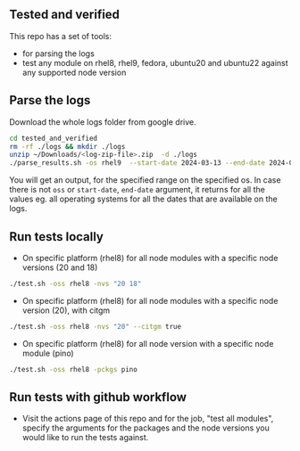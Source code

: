 ## Tested and verified

This repo has a set of tools:

- for parsing the logs
- test any module on rhel8, rhel9, fedora, ubuntu20 and ubuntu22 against any supported node version

## Parse the logs

Download the whole logs folder from google drive.

```bash
cd tested_and_verified 
rm -rf ./logs && mkdir ./logs
unzip ~/Downloads/<log-zip-file>.zip  -d ./logs
./parse_results.sh -os rhel9  --start-date 2024-03-13 --end-date 2024-05-01 2>/dev/null 

```
You will get an output, for the specified range on the specified os. In case there is not `oss` or `start-date`, `end-date` argument, it returns for all the values eg. all operating systems for all the dates that are available on the logs.

## Run tests locally

- On specific platform (rhel8) for all node modules with a specific node versions (20 and 18)

```bash
./test.sh -oss rhel8 -nvs "20 18"
```

- On specific platform (rhel8) for all node modules with a specific node version (20), with citgm

```bash
./test.sh -oss rhel8 -nvs "20" --citgm true
```

- On specific platform (rhel8) for all node version with a specific node module (pino)

```bash
./test.sh -oss rhel8 -pckgs pino
```

## Run tests with github workflow

* Visit the actions page of this repo and for the job, "test all modules", specify the arguments for the packages and the node versions you would like to run the tests against.
